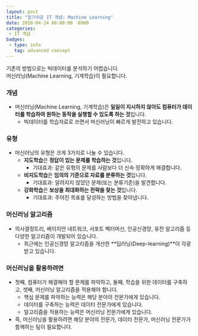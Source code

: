 ```yaml
---
layout: post
title: "알기쉬운 IT 개념: Machine Learning"
date: 2020-04-24 08:00:00 -0900
categories: 
 - IT 개념
badges:
 - type: info
   tag: advanced concept
---
```


기존의 방법으로는 빅데이터를 분석하기 어렵습니다.  
머신러닝(Machine Learning, 기계학습)이 필요합니다.

<!--more-->

### **개념**
 - 머신러닝(Machine Learning, 기계학습)은 **일일이 지시하지 않아도 컴퓨터가 데이터를 학습하여 원하는 동작을 실행할 수 있도록 하는 것**입니다.
   - 빅데이터를 학습자료로 쓰면서 머신러닝이 빠르게 발전하고 있습니다.
   
### **유형**
 - 머신러닝의 유형은 크게 3가지로 나눌 수 있습니다. 
   - **지도학습**은 **정답이 있는 문제를 학습하는 것**입니다.
     - 기대효과: 같은 유형의 문제를 사람보다 더 신속·정확하게 해결합니다.
   - **비지도학습**은 **임의의 기준으로 자료를 분류하는 것**입니다.
     - 기대효과: 알려지지 않았던 문제(또는 분류기준)을 발견합니다.
   - **강화학습**은 **보상을 최대화하는 전략을 찾는 것**입니다.
     - 기대효과: 주어진 목표를 달성하는 방법을 찾아냅니다.

### **머신러닝 알고리즘**
 - 의사결정트리, 베이지안 네트워크, 서포트 벡터머신, 인공신경망, 유전 알고리즘 등 다양한 알고리즘이 개발되어 있습니다.
   - 최근에는 인공신경망 알고리즘을 개선한 **딥러닝(Deep-learning)**이 각광받고 있습니다.

### **머신러닝을 활용하려면**
 - 첫째, 컴퓨터가 해결해야 할 문제를 파악하고, 둘째, 학습을 위한 데이터를 구축하고, 셋째, 머신러닝 알고리즘을 적용해야 합니다.
   - 핵심 문제를 파악하는 능력은 해당 분야의 전문가에게 있습니다.
   - 데이터를 구축하는 능력은 데이터 전문가에게 있습니다.
   - 알고리즘을 적용하는 능력은 머신러닝 전문가에게 있습니다.
 - 즉, 머신러닝을 활용하려면 해당 분야의 전문가, 데이터 전문가, 머신러닝 전문가가 함께하는 팀이 필요합니다.

